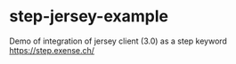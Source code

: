 # step-jersey-example
Demo of integration of jersey client (3.0) as a step keyword
https://step.exense.ch/
